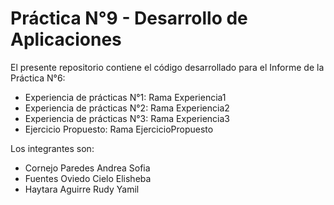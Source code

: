 # Práctica N°9 - Desarrollo de Aplicaciones

El presente repositorio contiene el código desarrollado para el Informe de la Práctica N°6:
- Experiencia de prácticas N°1: Rama Experiencia1
- Experiencia de prácticas N°2: Rama Experiencia2
- Experiencia de prácticas N°3: Rama Experiencia3
- Ejercicio Propuesto: Rama EjercicioPropuesto

Los integrantes son:
- Cornejo Paredes Andrea Sofia
- Fuentes Oviedo Cielo Elisheba
- Haytara Aguirre Rudy Yamil
